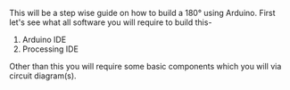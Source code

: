 This will be a step wise guide on how to build a 180° using Arduino.
First let's see what all software you will require to build this-
1. Arduino IDE
2. Processing IDE

Other than this you will require some basic components which you will via circuit diagram(s).
